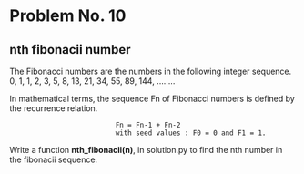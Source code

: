 # Problem No. 10

## nth fibonacii number

The Fibonacci numbers are the numbers in the following integer sequence. 0, 1, 1, 2, 3, 5, 8, 13, 21, 34, 55, 89, 144, …….. 

In mathematical terms, the sequence Fn of Fibonacci numbers is defined by the recurrence relation.

                              Fn = Fn-1 + Fn-2
                              with seed values : F0 = 0 and F1 = 1.   
                              
Write a function **nth_fibonacii(n)**, in solution.py to find the nth number in the fibonacii sequence. 

